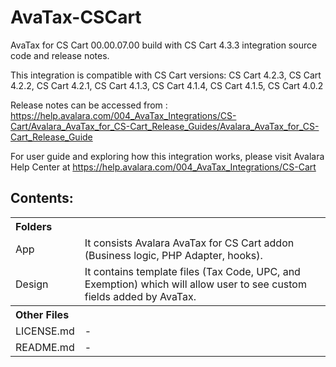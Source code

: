 # AvaTax-CSCart
AvaTax for CS Cart 00.00.07.00 build with CS Cart 4.3.3 integration source code and release notes.

This integration is compatible with CS Cart versions:
CS Cart 4.2.3, CS Cart 4.2.2, CS Cart 4.2.1, CS Cart 4.1.3, CS Cart 4.1.4, CS Cart 4.1.5, CS Cart 4.0.2

Release notes can be accessed from :
https://help.avalara.com/004_AvaTax_Integrations/CS-Cart/Avalara_AvaTax_for_CS-Cart_Release_Guides/Avalara_AvaTax_for_CS-Cart_Release_Guide

For user guide and exploring how this integration works, please visit Avalara Help Center at
https://help.avalara.com/004_AvaTax_Integrations/CS-Cart

Contents:
----------
 
<table>
<th colspan="2" align=left>Folders</th>
<tr><td>App</td><td>It consists Avalara AvaTax for CS Cart addon (Business logic, PHP Adapter, hooks).</td></tr>
<tr><td>Design</td><td>It contains template files (Tax Code, UPC, and Exemption) which will allow user to see custom fields added by AvaTax.</td></tr>
<th colspan="2" align=left>Other Files</th>
<tr><td>LICENSE.md</td><td>-</td></tr>
<tr><td>README.md</td><td>-</td></tr>
